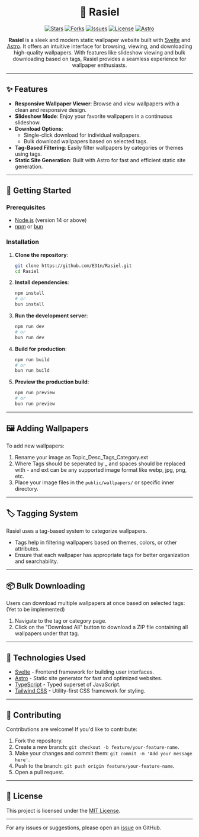 <div align="center">
<h1> 🌌 Rasiel </h1>

[![Stars](https://img.shields.io/github/stars/E31n/Rasiel?style=for-the-badge&color=8a2be2)](https://github.com/E31n/Rasiel/stargazers)
[![Forks](https://img.shields.io/github/forks/E31n/Rasiel?style=for-the-badge&color=9370db)](https://github.com/E31n/Rasiel/network)
[![Issues](https://img.shields.io/github/issues/E31n/Rasiel?style=for-the-badge&color=ba55d3)](https://github.com/E31n/Rasiel/issues)
[![License](https://img.shields.io/github/license/E31n/Rasiel?style=for-the-badge&color=d8bfd8)](https://github.com/E31n/Rasiel/blob/main/LICENSE)
[![Astro](https://img.shields.io/badge/Powered%20by-Astro-blueviolet?style=for-the-badge&logo=astro)](https://astro.build)

**Rasiel** is a sleek and modern static wallpaper website built with [Svelte](https://svelte.dev/) and [Astro](https://astro.build/). It offers an intuitive interface for browsing, viewing, and downloading high-quality wallpapers. With features like slideshow viewing and bulk downloading based on tags, Rasiel provides a seamless experience for wallpaper enthusiasts.
</div>

---

## ✨ Features

- **Responsive Wallpaper Viewer**: Browse and view wallpapers with a clean and responsive design.
- **Slideshow Mode**: Enjoy your favorite wallpapers in a continuous slideshow.
- **Download Options**:
  - Single-click download for individual wallpapers.
  - Bulk download wallpapers based on selected tags.
- **Tag-Based Filtering**: Easily filter wallpapers by categories or themes using tags.
- **Static Site Generation**: Built with Astro for fast and efficient static site generation.

---

## 🚀 Getting Started

### Prerequisites

- [Node.js](https://nodejs.org/) (version 14 or above)
- [npm](https://www.npmjs.com/) or [bun](https://bun.sh/)

### Installation

1. **Clone the repository**:
   ```bash
   git clone https://github.com/E31n/Rasiel.git
   cd Rasiel
   ```

2. **Install dependencies**:
   ```bash
   npm install
   # or
   bun install
   ```

3. **Run the development server**:
   ```bash
   npm run dev
   # or
   bun run dev
   ```

4. **Build for production**:
   ```bash
   npm run build
   # or
   bun run build
   ```

5. **Preview the production build**:
   ```bash
   npm run preview
   # or
   bun run preview
   ```

---

## 🖼️ Adding Wallpapers

To add new wallpapers:

1. Rename your image as Topic_Desc_Tags_Category.ext
2. Where Tags should be seperated by _ and spaces should be replaced with - and ext can be any supported image format like webp, jpg, png, etc.
4. Place your image files in the `public/wallpapers/` or specific inner directory.

---

## 🏷️ Tagging System

Rasiel uses a tag-based system to categorize wallpapers.

- Tags help in filtering wallpapers based on themes, colors, or other attributes.
- Ensure that each wallpaper has appropriate tags for better organization and searchability.

---

## 📦 Bulk Downloading

Users can download multiple wallpapers at once based on selected tags:
(Yet to be implemented)

1. Navigate to the tag or category page.
2. Click on the "Download All" button to download a ZIP file containing all wallpapers under that tag.

---

## 🧪 Technologies Used

- [Svelte](https://svelte.dev/) - Frontend framework for building user interfaces.
- [Astro](https://astro.build/) - Static site generator for fast and optimized websites.
- [TypeScript](https://www.typescriptlang.org/) - Typed superset of JavaScript.
- [Tailwind CSS](https://tailwindcss.com/) - Utility-first CSS framework for styling.

---

## 🤝 Contributing

Contributions are welcome! If you'd like to contribute:

1. Fork the repository.
2. Create a new branch: `git checkout -b feature/your-feature-name`.
3. Make your changes and commit them: `git commit -m 'Add your message here'`.
4. Push to the branch: `git push origin feature/your-feature-name`.
5. Open a pull request.

---

## 📄 License

This project is licensed under the [MIT License](LICENSE).

---

For any issues or suggestions, please open an [issue](https://github.com/E31n/Rasiel/issues) on GitHub.
